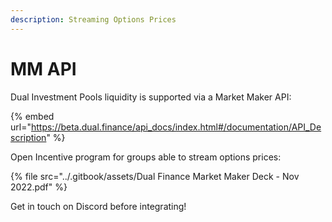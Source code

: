```yaml
---
description: Streaming Options Prices
---
```


# MM API

Dual Investment Pools liquidity is supported via a Market Maker API:&#x20;

{% embed url="https://beta.dual.finance/api_docs/index.html#/documentation/API_Description" %}

Open Incentive program for groups able to stream options prices:&#x20;

{% file src="../.gitbook/assets/Dual Finance Market Maker Deck - Nov 2022.pdf" %}

Get in touch on Discord before integrating!
